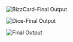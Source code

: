 
![BizzCard-Final Output](https://user-images.githubusercontent.com/106425118/173025630-4b91161e-6c04-4c3e-b7a5-fcf226b52a9d.png|width=100)


![Dice-Final Output](https://user-images.githubusercontent.com/106425118/173025762-fda76d8d-0c4e-492f-9439-fef463214a92.png)


![Final Output](https://user-images.githubusercontent.com/106425118/173025916-5f455caf-331d-4ab7-a5fe-d44611835a41.png)

